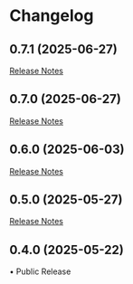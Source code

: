 # Changelog

## 0.7.1 (2025-06-27)
[Release Notes](releases/0.7.1.md)


## 0.7.0 (2025-06-27)
[Release Notes](releases/0.7.0.md)


## 0.6.0 (2025-06-03)
[Release Notes](releases/0.6.0.md)


## 0.5.0 (2025-05-27)
[Release Notes](releases/0.5.0.md)

## 0.4.0 (2025-05-22)
• Public Release

